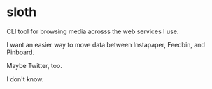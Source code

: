 # sloth

CLI tool for browsing media acrosss the web services I use.

I want an easier way to move data between Instapaper, Feedbin, and Pinboard.

Maybe Twitter, too.

I don't know.
